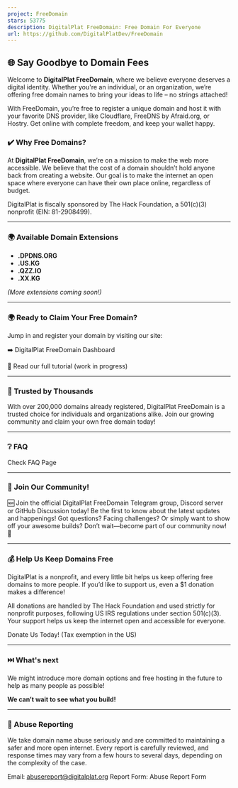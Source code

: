 ```yaml
---
project: FreeDomain
stars: 53775
description: DigitalPlat FreeDomain: Free Domain For Everyone
url: https://github.com/DigitalPlatDev/FreeDomain
---
```


🌐 Say Goodbye to Domain Fees
-----------------------------

Welcome to **DigitalPlat FreeDomain**, where we believe everyone deserves a digital identity. Whether you're an individual, or an organization, we’re offering free domain names to bring your ideas to life – no strings attached!

With FreeDomain, you’re free to register a unique domain and host it with your favorite DNS provider, like Cloudflare, FreeDNS by Afraid.org, or Hostry. Get online with complete freedom, and keep your wallet happy.

### ✔️ Why Free Domains?

At **DigitalPlat FreeDomain**, we’re on a mission to make the web more accessible. We believe that the cost of a domain shouldn’t hold anyone back from creating a website. Our goal is to make the internet an open space where everyone can have their own place online, regardless of budget.

DigitalPlat is fiscally sponsored by The Hack Foundation, a 501(c)(3) nonprofit (EIN: 81-2908499).

* * *

### 🌍 Available Domain Extensions

-   **.DPDNS.ORG**
-   **.US.KG**
-   **.QZZ.IO**
-   **.XX.KG**

_(More extensions coming soon!)_

* * *

### 🌍 Ready to Claim Your Free Domain?

Jump in and register your domain by visiting our site:

➡️ DigitalPlat FreeDomain Dashboard

📝 Read our full tutorial (work in progress)

* * *

### 🌟 Trusted by Thousands

With over 200,000 domains already registered, DigitalPlat FreeDomain is a trusted choice for individuals and organizations alike. Join our growing community and claim your own free domain today!

* * *

### ❔ FAQ

Check FAQ Page

* * *

### 🤝 Join Our Community!

🆕 Join the official DigitalPlat FreeDomain Telegram group, Discord server or GitHub Discussion today! Be the first to know about the latest updates and happenings! Got questions? Facing challenges? Or simply want to show off your awesome builds? Don’t wait—become part of our community now! 🚀

* * *

### 💰 Help Us Keep Domains Free

DigitalPlat is a nonprofit, and every little bit helps us keep offering free domains to more people. If you’d like to support us, even a $1 donation makes a difference!

All donations are handled by The Hack Foundation and used strictly for nonprofit purposes, following US IRS regulations under section 501(c)(3). Your support helps us keep the internet open and accessible for everyone.

Donate Us Today! (Tax exemption in the US)

* * *

### ⏭️ What's next

We might introduce more domain options and free hosting in the future to help as many people as possible!

**We can’t wait to see what you build!**

* * *

### 🚨 Abuse Reporting

We take domain name abuse seriously and are committed to maintaining a safer and more open internet. Every report is carefully reviewed, and response times may vary from a few hours to several days, depending on the complexity of the case.

Email: abusereport@digitalplat.org Report Form: Abuse Report Form
